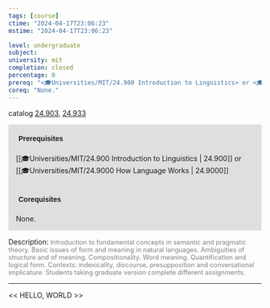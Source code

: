 ```yaml
---
tags: [course]
ctime: "2024-04-17T23:06:23"
mstime: "2024-04-17T23:06:23"

level: undergraduate
subject: 
university: mit
completion: closed
percentage: 0
prereq: "<🎓Universities/MIT/24.900 Introduction to Linguistics> or <🎓Universities/MIT/24.9000 How Language Works>"
coreq: "None."
---
```


catalog [24.903](http://student.mit.edu/catalog/m24b.html#24.903), [24.933](http://student.mit.edu/catalog/m24b.html#24.933)

<span style="display: block; padding: 15px; background-color: rgb(100, 100, 100, 0.2);"><font id="m_prereq2789_0" style="display: block; font-family: Arial, sans-serif; font-weight: bold; padding: 5px">Prerequisites</font><br><span id="prereq2789_0">[[🎓Universities/MIT/24.900 Introduction to Linguistics | 24.900]] or [[🎓Universities/MIT/24.9000 How Language Works | 24.9000]]</span></span>
<span style="display: block; padding: 15px; background-color: rgb(100, 100, 100, 0.2);"><font id="m_coreq2789_0" style="display: block; font-family: Arial, sans-serif; font-weight: bold; padding: 5px">Corequisites</font><br><span id="coreq2789_0">None.</span></span>

<font style="">Description:</font>
<font style="color: grey; font-size: 0.8rem;">Introduction to fundamental concepts in semantic and pragmatic theory. Basic issues of form and meaning in natural languages. Ambiguities of structure and of meaning. Compositionality. Word meaning. Quantification and logical form. Contexts: indexicality, discourse, presupposition and conversational implicature. Students taking graduate version complete different assignments.</font>



---

<< HELLO, WORLD >>
